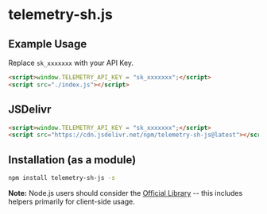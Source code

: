 # telemetry-sh.js

## Example Usage

Replace `sk_xxxxxxx` with your API Key.

```html
<script>window.TELEMETRY_API_KEY = "sk_xxxxxxx";</script>
<script src="./index.js"></script>
```


## JSDelivr
```html
<script>window.TELEMETRY_API_KEY = "sk_xxxxxxx";</script>
<script src="https://cdn.jsdelivr.net/npm/telemetry-sh-js@latest"></script>
```

## Installation (as a module)

```bash
npm install telemetry-sh-js -s
```

**Note:** Node.js users should consider the [Official Library](https://www.npmjs.com/package/telemetry-sh) -- this includes helpers primarily for client-side usage.
